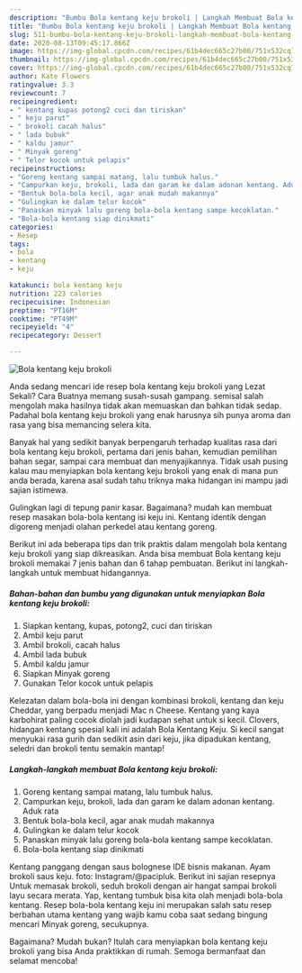 ```yaml
---
description: "Bumbu Bola kentang keju brokoli | Langkah Membuat Bola kentang keju brokoli Yang Bisa Manjain Lidah"
title: "Bumbu Bola kentang keju brokoli | Langkah Membuat Bola kentang keju brokoli Yang Bisa Manjain Lidah"
slug: 511-bumbu-bola-kentang-keju-brokoli-langkah-membuat-bola-kentang-keju-brokoli-yang-bisa-manjain-lidah
date: 2020-08-13T09:45:17.866Z
image: https://img-global.cpcdn.com/recipes/61b4dec665c27b00/751x532cq70/bola-kentang-keju-brokoli-foto-resep-utama.jpg
thumbnail: https://img-global.cpcdn.com/recipes/61b4dec665c27b00/751x532cq70/bola-kentang-keju-brokoli-foto-resep-utama.jpg
cover: https://img-global.cpcdn.com/recipes/61b4dec665c27b00/751x532cq70/bola-kentang-keju-brokoli-foto-resep-utama.jpg
author: Kate Flowers
ratingvalue: 3.3
reviewcount: 7
recipeingredient:
- " kentang kupas potong2 cuci dan tiriskan"
- " keju parut"
- " brokoli cacah halus"
- " lada bubuk"
- " kaldu jamur"
- " Minyak goreng"
- " Telor kocok untuk pelapis"
recipeinstructions:
- "Goreng kentang sampai matang, lalu tumbuk halus."
- "Campurkan keju, brokoli, lada dan garam ke dalam adonan kentang. Aduk rata"
- "Bentuk bola-bola kecil, agar anak mudah makannya"
- "Gulingkan ke dalam telur kocok"
- "Panaskan minyak lalu goreng bola-bola kentang sampe kecoklatan."
- "Bola-bola kentang siap dinikmati"
categories:
- Resep
tags:
- bola
- kentang
- keju

katakunci: bola kentang keju 
nutrition: 223 calories
recipecuisine: Indonesian
preptime: "PT16M"
cooktime: "PT49M"
recipeyield: "4"
recipecategory: Dessert

---
```



![Bola kentang keju brokoli](https://img-global.cpcdn.com/recipes/61b4dec665c27b00/751x532cq70/bola-kentang-keju-brokoli-foto-resep-utama.jpg)

Anda sedang mencari ide resep bola kentang keju brokoli yang Lezat Sekali? Cara Buatnya memang susah-susah gampang. semisal salah mengolah maka hasilnya tidak akan memuaskan dan bahkan tidak sedap. Padahal bola kentang keju brokoli yang enak harusnya sih punya aroma dan rasa yang bisa memancing selera kita.

Banyak hal yang sedikit banyak berpengaruh terhadap kualitas rasa dari bola kentang keju brokoli, pertama dari jenis bahan, kemudian pemilihan bahan segar, sampai cara membuat dan menyajikannya. Tidak usah pusing kalau mau menyiapkan bola kentang keju brokoli yang enak di mana pun anda berada, karena asal sudah tahu triknya maka hidangan ini mampu jadi sajian istimewa.

Gulingkan lagi di tepung panir kasar. Bagaimana? mudah kan membuat resep masakan bola-bola kentang isi keju ini. Kentang identik dengan digoreng menjadi olahan perkedel atau kentang goreng.


Berikut ini ada beberapa tips dan trik praktis dalam mengolah bola kentang keju brokoli yang siap dikreasikan. Anda bisa membuat Bola kentang keju brokoli memakai 7 jenis bahan dan 6 tahap pembuatan. Berikut ini langkah-langkah untuk membuat hidangannya.

<!--inarticleads1-->

##### Bahan-bahan dan bumbu yang digunakan untuk menyiapkan Bola kentang keju brokoli:

1. Siapkan  kentang, kupas, potong2, cuci dan tiriskan
1. Ambil  keju parut
1. Ambil  brokoli, cacah halus
1. Ambil  lada bubuk
1. Ambil  kaldu jamur
1. Siapkan  Minyak goreng
1. Gunakan  Telor kocok untuk pelapis


Kelezatan dalam bola-bola ini dengan kombinasi brokoli, kentang dan keju Cheddar, yang berpadu menjadi Mac n Cheese. Kentang yang kaya karbohirat paling cocok diolah jadi kudapan sehat untuk si kecil. Clovers, hidangan kentang spesial kali ini adalah Bola Kentang Keju. Si kecil sangat menyukai rasa gurih dan sedikit asin dari keju, jika dipadukan kentang, seledri dan brokoli tentu semakin mantap! 

<!--inarticleads2-->

##### Langkah-langkah membuat Bola kentang keju brokoli:

1. Goreng kentang sampai matang, lalu tumbuk halus.
1. Campurkan keju, brokoli, lada dan garam ke dalam adonan kentang. Aduk rata
1. Bentuk bola-bola kecil, agar anak mudah makannya
1. Gulingkan ke dalam telur kocok
1. Panaskan minyak lalu goreng bola-bola kentang sampe kecoklatan.
1. Bola-bola kentang siap dinikmati


Kentang panggang dengan saus bolognese IDE bisnis makanan. Ayam brokoli saus keju. foto: Instagram/@pacipluk. Berikut ini sajian resepnya Untuk memasak brokoli, seduh brokoli dengan air hangat sampai brokoli layu secara merata. Yap, kentang tumbuk bisa kita olah menjadi bola-bola kentang. Resep bola-bola kentang keju ini merupakan salah satu resep berbahan utama kentang yang wajib kamu coba saat sedang bingung mencari Minyak goreng, secukupnya. 

Bagaimana? Mudah bukan? Itulah cara menyiapkan bola kentang keju brokoli yang bisa Anda praktikkan di rumah. Semoga bermanfaat dan selamat mencoba!
